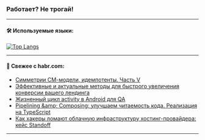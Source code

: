 ### Работает? Не трогай!

---
<!--
#### 🛠️ Technical stack:

![Java](https://img.shields.io/badge/Java-informational?logo=Oracle&style=flat&logoColor=white&color=FF4500)
![Kotlin](https://img.shields.io/badge/Kotlin-informational?logo=Kotlin&style=flat&logoColor=white&color=774D97)
![TS](https://img.shields.io/badge/TypeScript-informational?logo=typeScript&style=flat&logoColor=black&color=017acc)
![Python](https://img.shields.io/badge/Python-informational?logo=Python&style=flat&logoColor=black&color=ffdd54) <br>
![Spring](https://img.shields.io/badge/Spring-informational?logo=Spring&style=flat&logoColor=white&color=6DB33F) 
![SpringBoot](https://img.shields.io/badge/SpringBoot-informational?logo=SpringBoot&style=flat&logoColor=white&color=6DB33F)
![Nest](https://img.shields.io/badge/NestJS-informational?logo=NestJS&style=flat&logoColor=white&color=E0234E) 
![NodeJS](https://img.shields.io/badge/NodeJS-informational?logo=node.js&style=flat&logoColor=white&color=70A760)<br>
![PostgreSQL](https://img.shields.io/badge/PostgreSQL-informational?logo=PostgreSQL&style=flat&logoColor=white&color=DAA520)
![MongoDB](https://img.shields.io/badge/MongoDB-informational?logo=MongoDB&style=flat&logoColor=white&color=870000)
![Apache](https://img.shields.io/badge/Apache-informational?logo=apache&style=flat&logoColor=white&color=f74e28)

___ 
-->

#### 🛠️ Используемые языки:

[![Top Langs](https://github-readme-stats-u2qms2cxw-advtsettinggmailcoms-projects.vercel.app/api/top-langs/?username=zloylis&langs_count=10&hide_title=true&title_color=e6edf3&size_weight=0.5&count_weight=0.5&layout=compact&hide_progress=true&hide_border=true&theme=dracula)](https://github.com/zloylis)

<!---


####  :octocat:&nbsp;&nbsp; Статистика:

![GitHub stats](https://github-readme-stats-u2qms2cxw-advtsettinggmailcoms-projects.vercel.app/api?username=zloylis&show_icons=true&hide_border=true&theme=dracula&title_color=e6edf3&include_all_commits=true&count_private=true&hide_rank=false&hide_title=true&rank_icon=github)
-->
---

#### 💬 Свежее с habr.com:

<!-- BLOG-POST-LIST:START -->
- [Симметрии СМ-модели, идемпотенты. Часть V](https://habr.com/ru/articles/834744/?utm_source=habrahabr&utm_medium=rss&utm_campaign=834744)
- [Эффективные и актуальные методы для быстрого увеличения конверсии вашего лендинга](https://habr.com/ru/articles/835430/?utm_source=habrahabr&utm_medium=rss&utm_campaign=835430)
- [Жизненный цикл activity в Android для QA](https://habr.com/ru/articles/830198/?utm_source=habrahabr&utm_medium=rss&utm_campaign=830198)
- [Pipelining &amp;amp; Composing: улучшаем читаемость кода. Реализация на TypeScript](https://habr.com/ru/articles/835428/?utm_source=habrahabr&utm_medium=rss&utm_campaign=835428)
- [Как хакеры ломают облачную инфраструктуру хостинг-провайдера: кейс Standoff](https://habr.com/ru/companies/pt/articles/835098/?utm_source=habrahabr&utm_medium=rss&utm_campaign=835098)
<!-- BLOG-POST-LIST:END -->

---
